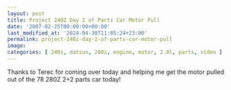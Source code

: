 ```yaml
---
layout: post
title: Project 240Z Day 2 of Parts Car Motor Pull
date: '2007-02-25T00:00:00+00:00'
last_modified_at: '2024-04-30T11:05:24+23:00'
permalink: project-240z-day-2-of-parts-car-motor-pull
image: 
categories: [ 240z, datsun, 280z, engine, motor, 2.8l, parts, video ]
---
```

Thanks to Terec for coming over today and helping me get the motor pulled out of the 78 280Z 2+2 parts car today!

